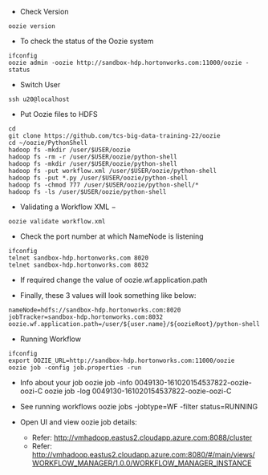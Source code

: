 - Check Version
```
oozie version
```

- To check the status of the Oozie system
```
ifconfig
oozie admin -oozie http://sandbox-hdp.hortonworks.com:11000/oozie -status
```

- Switch User
```
ssh u20@localhost
```

- Put Oozie files to HDFS
```
cd
git clone https://github.com/tcs-big-data-training-22/oozie
cd ~/oozie/PythonShell
hadoop fs -mkdir /user/$USER/oozie
hadoop fs -rm -r /user/$USER/oozie/python-shell
hadoop fs -mkdir /user/$USER/oozie/python-shell
hadoop fs -put workflow.xml /user/$USER/oozie/python-shell
hadoop fs -put *.py /user/$USER/oozie/python-shell
hadoop fs -chmod 777 /user/$USER/oozie/python-shell/*
hadoop fs -ls /user/$USER/oozie/python-shell
```

- Validating a Workflow XML −
```
oozie validate workflow.xml
```

- Check the port number at which NameNode is listening
```
ifconfig
telnet sandbox-hdp.hortonworks.com 8020
telnet sandbox-hdp.hortonworks.com 8032
```

- If required change the value of oozie.wf.application.path

- Finally, these 3 values will look something like below:
```
nameNode=hdfs://sandbox-hdp.hortonworks.com:8020
jobTracker=sandbox-hdp.hortonworks.com:8032
oozie.wf.application.path=/user/${user.name}/${oozieRoot}/python-shell
```

- Running Workflow
```
ifconfig
export OOZIE_URL=http://sandbox-hdp.hortonworks.com:11000/oozie
oozie job -config job.properties -run
```

- Info about your job
oozie job -info 0049130-161020154537822-oozie-oozi-C
oozie job -log 0049130-161020154537822-oozie-oozi-C

- See running workflows
oozie jobs -jobtype=WF -filter status=RUNNING


- Open UI and view oozie job details:
	- Refer: http://vmhadoop.eastus2.cloudapp.azure.com:8088/cluster
	- Refer: http://vmhadoop.eastus2.cloudapp.azure.com:8080/#/main/views/WORKFLOW_MANAGER/1.0.0/WORKFLOW_MANAGER_INSTANCE
	